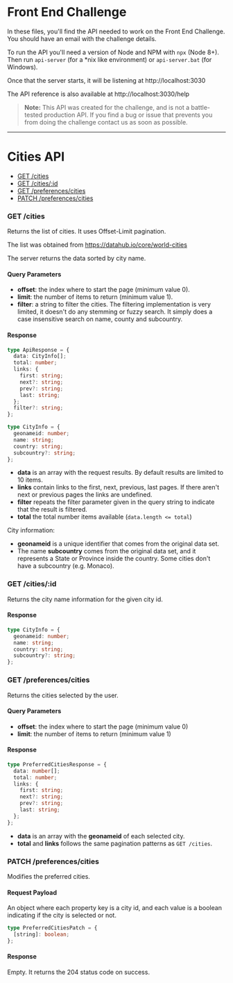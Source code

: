 #  Front End Challenge

In these files, you'll find the API needed to work on the  Front End
Challenge. You should have an email with the challenge details.

To run the API you'll need a version of Node and NPM with `npx` (Node 8+). Then
run `api-server` (for a \*nix like environment) or `api-server.bat` (for
Windows).

Once that the server starts, it will be listening at http://localhost:3030

The API reference is also available at http://localhost:3030/help

> **Note:** This API was created for the challenge, and is not a battle-tested
> production API. If you find a bug or issue that prevents you from doing the
> challenge contact us as soon as possible.

---
# Cities API

* [GET /cities](#get-cities)
* [GET /cities/:id](#get-citiesid)
* [GET /preferences/cities](#get-preferencescities)
* [PATCH /preferences/cities](#patch-preferencescities)

### GET /cities

Returns the list of cities. It uses Offset-Limit pagination.

The list was obtained from https://datahub.io/core/world-cities

The server returns the data sorted by city name.

#### Query Parameters

- **offset**: the index where to start the page (minimum value 0).
- **limit**: the number of items to return (minimum value 1).
- **filter**: a string to filter the cities. The filtering implementation is
  very limited, it doesn't do any stemming or fuzzy search. It simply does a
  case insensitive search on name, county and subcountry.

#### Response

```typescript
type ApiResponse = {
  data: CityInfo[];
  total: number;
  links: {
    first: string;
    next?: string;
    prev?: string;
    last: string;
  };
  filter?: string;
};

type CityInfo = {
  geonameid: number;
  name: string;
  country: string;
  subcountry?: string;
};
```

- **data** is an array with the request results. By default results are limited
  to 10 items.
- **links** contain links to the first, next, previous, last pages. If there
  aren't next or previous pages the links are undefined.
- **filter** repeats the filter parameter given in the query string to indicate
  that the result is filtered.
- **total** the total number items available (`data.length <= total`)

City information:

- **geonameid** is a unique identifier that comes from the original data set.
- The name **subcountry** comes from the original data set, and it represents a
  State or Province inside the country. Some cities don't have a subcountry
  (e.g. Monaco).

### GET /cities/:id

Returns the city name information for the given city id.

#### Response

```typescript
type CityInfo = {
  geonameid: number;
  name: string;
  country: string;
  subcountry?: string;
};
```

### GET /preferences/cities

Returns the cities selected by the user.

#### Query Parameters

- **offset**: the index where to start the page (minimum value 0)
- **limit**: the number of items to return (minimum value 1)

#### Response

```typescript
type PreferredCitiesResponse = {
  data: number[];
  total: number;
  links: {
    first: string;
    next?: string;
    prev?: string;
    last: string;
  };
};
```

- **data** is an array with the **geonameid** of each selected city.
- **total** and **links** follows the same pagination patterns as `GET /cities`.

### PATCH /preferences/cities

Modifies the preferred cities.

#### Request Payload

An object where each property key is a city id, and each value is a boolean
indicating if the city is selected or not.

```typescript
type PreferredCitiesPatch = {
  [string]: boolean;
};
```

#### Response

Empty. It returns the 204 status code on success.

